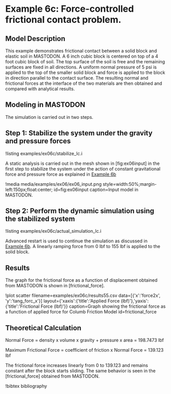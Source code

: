 # Example 6c: Force-controlled frictional contact problem.

## Model Description

This example demonstrates frictional contact between a solid block and elastic soil in MASTODON. A 6 inch cubic block is centered on top of a 4 foot cubic block of soil. The top surface of the soil is free and the remaining surfaces are fixed in all directions. A uniform normal pressure of 5 psi is applied to the top of the smaller solid block and force is applied to the block in direction parallel to the contact surface. The resulting normal and frictional forces at the interface of the two materials are then obtained and compared with analytical results.


## Modeling in MASTODON

The simulation is carried out in two steps.

## Step 1: Stabilize the system under the gravity and pressure forces

!listing examples/ex06c/stabilize_lc.i

 A static analysis is carried out in the mesh shown in [fig:ex06input] in the first step to stabilize the system under the action of constant gravitational force and pressure force as explained in [Example 6b](examples/example6b)

!media media/examples/ex06/ex06_input.png
       style=width:50%;margin-left:150px;float:center;
       id=fig:ex06input
       caption=Input model in MASTODON.

## Step 2: Perform the dynamic simulation using the stabilized system

!listing examples/ex06c/actual_simulation_lc.i

Advanced restart is used to continue the simulation as discussed in [Example 6b](examples/example6b). A linearly ramping force from 0 lbf to 155 lbf is applied to the solid block.

## Results

The graph for the frictional force as a function of displacement obtained from MASTODON is shown in [frictional_force].

!plot scatter filename=examples/ex06c/results55.csv
              data=[{'x':'force2x', 'y':'tang_forc_x'}]
              layout={'xaxis':{'title':'Applied Force (lbf)'},'yaxis':{'title':'Frictional Force (lbf)'}}
              caption=Graph showing the frictional force as a function of applied force for Columb Friction Model
              id=frictional_force


## Theoretical Calculation

Normal Force = density x volume x gravity + pressure x area = 198.7473 lbf

Maximum Frictional Force = coefficient of friction x Normal Force = 139.123 lbf

The frictional force increases linearly from 0 to 139.123 and remains constant after the block starts sliding. The same behavior is seen in the [frictional_force] obtained from MASTODON.

!bibtex bibliography
